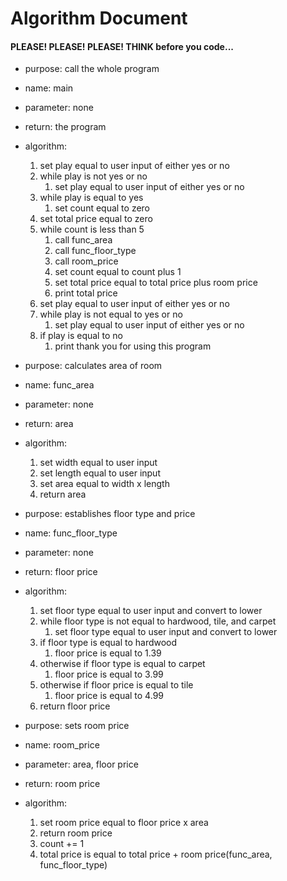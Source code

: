 # Algorithm Document
#### PLEASE! PLEASE! PLEASE! THINK before you code...
* purpose: call the whole program
* name: main
* parameter: none
* return: the program
* algorithm:
  1. set play equal to user input of either yes or no
  2. while play is not yes or no
     1. set play equal to user input of either yes or no
  3. while play is equal to yes
     1. set count equal to zero
  4. set total price equal to zero
  5. while count is less than 5
     1. call func_area
     2. call func_floor_type
     3. call room_price
     4. set count equal to count plus 1
     5. set total price equal to total price plus room price
     6. print total price
  6. set play equal to user input of either yes or no
  7. while play is not equal to yes or no
     1. set play equal to user input of either yes or no
  8. if play is equal to no
     1. print thank you for using this program


* purpose: calculates area of room 
* name: func_area
* parameter: none
* return: area
* algorithm:
  1. set width equal to user input
  2. set length equal to user input
  3. set area equal to width x length
  4. return area

* purpose: establishes floor type and price
* name: func_floor_type
* parameter: none
* return: floor price
* algorithm:
  1.  set floor type equal to user input and convert to lower
  2. while floor type is not equal to hardwood, tile, and carpet
     1. set floor type equal to user input and convert to lower
  3. if floor type is equal to hardwood
     1. floor price is equal to 1.39
  4. otherwise if floor type is equal to carpet
     1. floor price is equal to 3.99
  5. otherwise if floor price is equal to tile
     1. floor price is equal to 4.99
  6. return floor price

* purpose: sets room price
* name: room_price
* parameter: area, floor price
* return: room price
* algorithm:
  1. set room price equal to floor price x area
  2. return room price
  3. count += 1
  4. total price is equal to total price + room price(func_area, func_floor_type)


